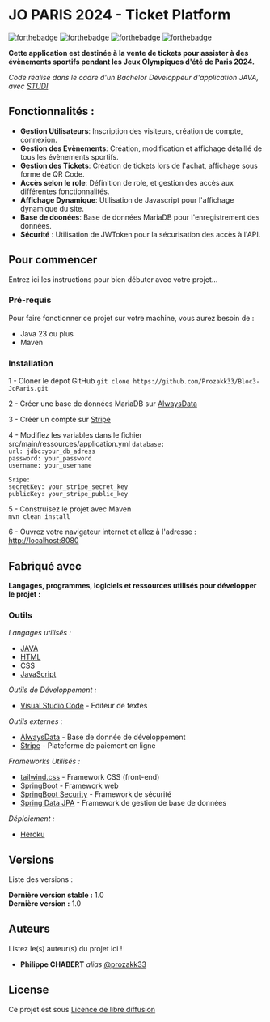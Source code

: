 # JO PARIS 2024 - Ticket Platform

[![forthebadge](https://forthebadge.com/images/badges/made-with-java.svg)](https://forthebadge.com) [![forthebadge](https://forthebadge.com/images/badges/build-with-spring-boot.svg)](https://forthebadge.com) [![forthebadge](https://forthebadge.com/images/badges/made-with-javascript.svg)](https://forthebadge.com)
[![forthebadge](https://forthebadge.com/images/badges/made-with-html_css.svg)](https://forthebadge.com)

**Cette application est destinée à la vente de tickets pour assister à des évènements sportifs pendant les Jeux Olympiques d'été de Paris 2024.**

_Code réalisé dans le cadre d'un Bachelor Développeur d'application JAVA, avec [STUDI](https://www.studi.com/fr)_

## Fonctionnalités :

-   **Gestion Utilisateurs**: Inscription des visiteurs, création de compte, connexion.
-   **Gestion des Evènements**: Création, modification et affichage détaillé de tous les évènements sportifs.
-   **Gestion des Tickets**: Création de tickets lors de l'achat, affichage sous forme de QR Code.
-   **Accès selon le role**: Définition de role, et gestion des accès aux différentes fonctionnalités.
-   **Affichage Dynamique**: Utilisation de Javascript pour l'affichage dynamique du site.
-   **Base de doonées**: Base de données MariaDB pour l'enregistrement des données.
-   **Sécurité** : Utilisation de JWToken pour la sécurisation des accès à l'API.

## Pour commencer

Entrez ici les instructions pour bien débuter avec votre projet...

### Pré-requis

Pour faire fonctionner ce projet sur votre machine, vous aurez besoin de :

-   Java 23 ou plus
-   Maven

### Installation

1 - Cloner le dépot GitHub
`git clone https://github.com/Prozakk33/Bloc3-JoParis.git`

2 - Créer une base de données MariaDB sur [AlwaysData](https://www.alwaysdata.com/fr/)

3 - Créer un compte sur [Stripe](https://stripe.com)

4 - Modifiez les variables dans le fichier src/main/ressources/application.yml
`database:`\
`url: jdbc:your_db_adress`\
`password: your_password`\
`username: your_username`

`Sripe:`\
`secretKey: your_stripe_secret_key`\
`publicKey: your_stripe_public_key`

5 - Construisez le projet avec Maven\
`mvn clean install`

6 - Ouvrez votre navigateur internet et allez à l'adresse : [http://localhost:8080](http://localhost:8080)

## Fabriqué avec

**Langages, programmes, logiciels et ressources utilisés pour développer le projet :**

### Outils

_Langages utilisés :_

-   [JAVA](https://www.java.com/fr/)
-   [HTML](https://developer.mozilla.org/en-US/docs/Web/HTML)
-   [CSS](https://developer.mozilla.org/en-US/docs/Web/CSS)
-   [JavaScript](https://developer.mozilla.org/en-US/docs/Web/JavaScript)

_Outils de Développement :_

-   [Visual Studio Code](https://code.visualstudio.com/) - Editeur de textes

_Outils externes :_

-   [AlwaysData](https://www.alwaysdata.com/fr/) - Base de donnée de développement
-   [Stripe](https://stripe.com) - Plateforme de paiement en ligne

_Frameworks Utilisés :_

-   [tailwind.css](https://tailwindcss.com) - Framework CSS (front-end)
-   [SpringBoot](https://spring.io/projects/spring-boot) - Framework web
-   [SpringBoot Security](https://spring.io/projects/spring-security) - Framework de sécurité
-   [Spring Data JPA](https://docs.spring.io/spring-data/jpa/reference/index.html) - Framework de gestion de base de données

_Déploiement :_

-   [Heroku](https://www.heroku.com/)

## Versions

Liste des versions :

**Dernière version stable :** 1.0\
**Dernière version :** 1.0

## Auteurs

Listez le(s) auteur(s) du projet ici !

-   **Philippe CHABERT** _alias_ [@prozakk33](https://github.com/prozakk33)

## License

Ce projet est sous [Licence de libre diffusion](https://creativecommons.org/licenses/by-nc/4.0/)
